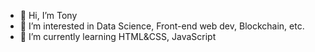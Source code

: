 <ul>
<li>👋 Hi, I’m Tony</li>
<li>👀 I’m interested in Data Science, Front-end web dev, Blockchain, etc.</li>
<li>🌱 I’m currently learning HTML&CSS, JavaScript</li>
</ul> 
